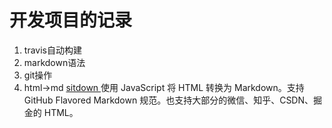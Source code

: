 # 开发项目的记录

1. travis自动构建
2. markdown语法
3. git操作
4. html->md [sitdown ](https://sitdown.mdnice.com/Demo.html) 使用 JavaScript 将 HTML 转换为 Markdown。支持 GitHub Flavored Markdown 规范。也支持大部分的微信、知乎、CSDN、掘金的 HTML。
